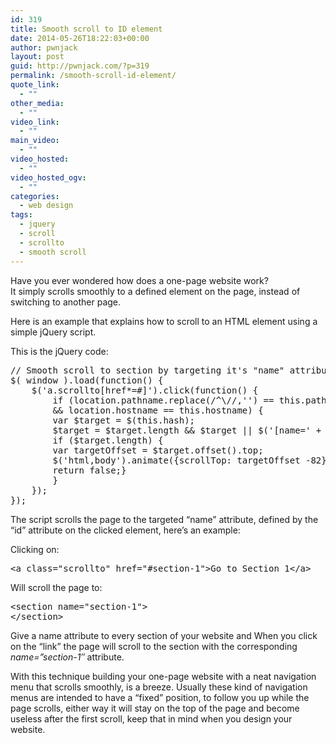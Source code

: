 ```yaml
---
id: 319
title: Smooth scroll to ID element
date: 2014-05-26T18:22:03+00:00
author: pwnjack
layout: post
guid: http://pwnjack.com/?p=319
permalink: /smooth-scroll-id-element/
quote_link:
  - ""
other_media:
  - ""
video_link:
  - ""
main_video:
  - ""
video_hosted:
  - ""
video_hosted_ogv:
  - ""
categories:
  - web design
tags:
  - jquery
  - scroll
  - scrollto
  - smooth scroll
---
```

Have you ever wondered how does a one-page website work?  
It simply scrolls smoothly to a defined element on the page, instead of switching to another page.

Here is an example that explains how to scroll to an HTML element using a simple jQuery script.

This is the jQuery code:

<pre class="brush: jscript; title: ; notranslate" title="">// Smooth scroll to section by targeting it's "name" attribute
$( window ).load(function() {
    $('a.scrollto[href*=#]').click(function() {
        if (location.pathname.replace(/^\//,'') == this.pathname.replace(/^\//,'')
        && location.hostname == this.hostname) {
        var $target = $(this.hash);
        $target = $target.length && $target || $('[name=' + this.hash.slice(1) +']');
        if ($target.length) {
        var targetOffset = $target.offset().top;
        $('html,body').animate({scrollTop: targetOffset -82}, 1000);
        return false;}
        }
    });
});
</pre>

The script scrolls the page to the targeted &#8220;name&#8221; attribute, defined by the &#8220;id&#8221; attribute on the clicked element, here&#8217;s an example:

Clicking on:

<pre class="brush: xml; title: ; notranslate" title="">&lt;a class="scrollto" href="#section-1"&gt;Go to Section 1&lt;/a&gt;
</pre>

Will scroll the page to:

<pre class="brush: xml; title: ; notranslate" title="">&lt;section name="section-1"&gt;
&lt;/section&gt;
</pre>

Give a name attribute to every section of your website and When you click on the &#8220;link&#8221; the page will scroll to the section with the corresponding _name=&#8221;section-1&#8243;_ attribute.

With this technique building your one-page website with a neat navigation menu that scrolls smoothly, is a breeze. Usually these kind of navigation menus are intended to have a &#8220;fixed&#8221; position, to follow you up while the page scrolls, either way it will stay on the top of the page and become useless after the first scroll, keep that in mind when you design your website.